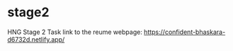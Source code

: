 # stage2
HNG Stage 2 Task
link to the reume webpage: https://confident-bhaskara-d6732d.netlify.app/
